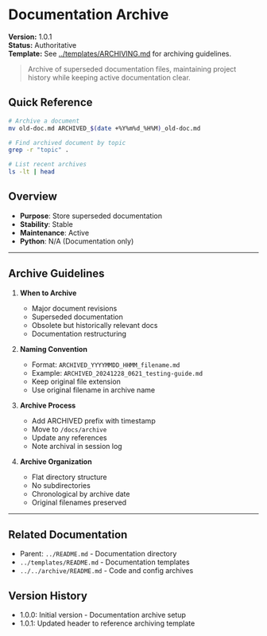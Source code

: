 # Documentation Archive

**Version:** 1.0.1  
**Status:** Authoritative  
**Template:** See [../templates/ARCHIVING.md](../templates/ARCHIVING.md) for archiving guidelines.

> Archive of superseded documentation files, maintaining project history while keeping active documentation clear.

## Quick Reference
```bash
# Archive a document
mv old-doc.md ARCHIVED_$(date +%Y%m%d_%H%M)_old-doc.md

# Find archived document by topic
grep -r "topic" .

# List recent archives
ls -lt | head
```

## Overview
- **Purpose**: Store superseded documentation
- **Stability**: Stable
- **Maintenance**: Active
- **Python**: N/A (Documentation only)

---

## Archive Guidelines

1. **When to Archive**
   - Major document revisions
   - Superseded documentation
   - Obsolete but historically relevant docs
   - Documentation restructuring

2. **Naming Convention**
   - Format: `ARCHIVED_YYYYMMDD_HHMM_filename.md`
   - Example: `ARCHIVED_20241228_0621_testing-guide.md`
   - Keep original file extension
   - Use original filename in archive name

3. **Archive Process**
   - Add ARCHIVED prefix with timestamp
   - Move to `/docs/archive`
   - Update any references
   - Note archival in session log

4. **Archive Organization**
   - Flat directory structure
   - No subdirectories
   - Chronological by archive date
   - Original filenames preserved

---

## Related Documentation
- Parent: `../README.md` - Documentation directory
- `../templates/README.md` - Documentation templates
- `../../archive/README.md` - Code and config archives

## Version History
- 1.0.0: Initial version - Documentation archive setup
- 1.0.1: Updated header to reference archiving template
